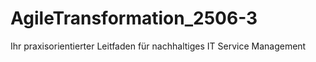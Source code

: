 # AgileTransformation_2506-3
Ihr praxisorientierter Leitfaden für nachhaltiges IT Service Management
